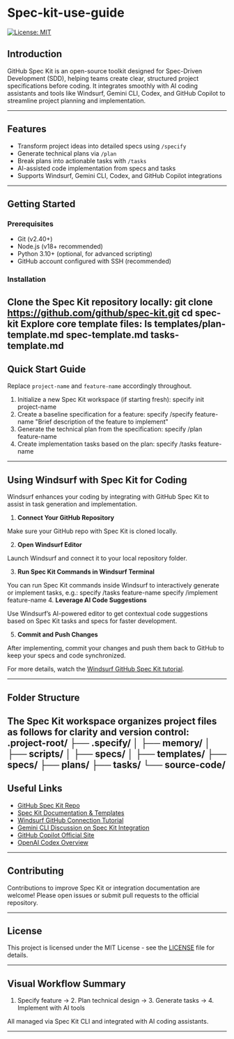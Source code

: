 # Spec-kit-use-guide

[![License: MIT](https://img.shields.io/badge/License-MIT-blue.svg)](LICENSE)

## Introduction

GitHub Spec Kit is an open-source toolkit designed for Spec-Driven Development (SDD), helping teams create clear, structured project specifications before coding. It integrates smoothly with AI coding assistants and tools like Windsurf, Gemini CLI, Codex, and GitHub Copilot to streamline project planning and implementation.

---

## Features

- Transform project ideas into detailed specs using `/specify`
- Generate technical plans via `/plan`
- Break plans into actionable tasks with `/tasks`
- AI-assisted code implementation from specs and tasks
- Supports Windsurf, Gemini CLI, Codex, and GitHub Copilot integrations

---

## Getting Started

### Prerequisites

- Git (v2.40+)
- Node.js (v18+ recommended)
- Python 3.10+ (optional, for advanced scripting)
- GitHub account configured with SSH (recommended)

### Installation

Clone the Spec Kit repository locally:
git clone https://github.com/github/spec-kit.git
cd spec-kit
Explore core template files:
ls templates/plan-template.md  spec-template.md  tasks-template.md
---

## Quick Start Guide

Replace `project-name` and `feature-name` accordingly throughout.

1. Initialize a new Spec Kit workspace (if starting fresh):
specify init project-name
2. Create a baseline specification for a feature:
specify /specify feature-name "Brief description of the feature to implement"
3. Generate the technical plan from the specification:
specify /plan feature-name
4. Create implementation tasks based on the plan:
specify /tasks feature-name
---

## Using Windsurf with Spec Kit for Coding

Windsurf enhances your coding by integrating with GitHub Spec Kit to assist in task generation and implementation.

1. **Connect Your GitHub Repository**

Make sure your GitHub repo with Spec Kit is cloned locally.

2. **Open Windsurf Editor**

Launch Windsurf and connect it to your local repository folder.

3. **Run Spec Kit Commands in Windsurf Terminal**

You can run Spec Kit commands inside Windsurf to interactively generate or implement tasks, e.g.:
specify /tasks feature-name
specify /implement feature-name
4. **Leverage AI Code Suggestions**

Use Windsurf’s AI-powered editor to get contextual code suggestions based on Spec Kit tasks and specs for faster development.

5. **Commit and Push Changes**

After implementing, commit your changes and push them back to GitHub to keep your specs and code synchronized.

For more details, watch the [Windsurf GitHub Spec Kit tutorial](https://youtu.be/XGiwp7RlV0c).

---

## Folder Structure

The Spec Kit workspace organizes project files as follows for clarity and version control:
.project-root/
├── .specify/
│   ├── memory/
│   ├── scripts/
│   ├── specs/
│   ├── templates/
├── specs/
├── plans/
├── tasks/
└── source-code/
---

## Useful Links

- [GitHub Spec Kit Repo](https://github.com/github/spec-kit)
- [Spec Kit Documentation & Templates](https://github.github.io/spec-kit/)
- [Windsurf GitHub Connection Tutorial](https://youtu.be/XGiwp7RlV0c)
- [Gemini CLI Discussion on Spec Kit Integration](https://github.com/google-gemini/gemini-cli/discussions/7905)
- [GitHub Copilot Official Site](https://github.com/features/copilot)
- [OpenAI Codex Overview](https://openai.com/index/introducing-upgrades-to-codex/)

---

## Contributing

Contributions to improve Spec Kit or integration documentation are welcome! Please open issues or submit pull requests to the official repository.

---

## License

This project is licensed under the MIT License - see the [LICENSE](LICENSE) file for details.

---

## Visual Workflow Summary

1. Specify feature → 2. Plan technical design → 3. Generate tasks → 4. Implement with AI tools

All managed via Spec Kit CLI and integrated with AI coding assistants.

---
